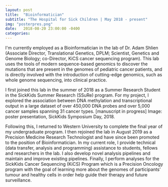 ```yaml
---
layout: post
title:  "Bioinformatician"
subtitle: "The Hospital for Sick Children | May 2018 - present"
img: "posterpres.png"
date:   2018-08-20 23:00:00 -0400
categories: 
---
```


<p>I'm currently employed as a Bioinformatician in the lab of Dr. Adam Shlien (Associate Director, Translational Genetics, DPLM; Scientist, Genetics and Genome Biology; co-Director, KiCS cancer sequencing program). This lab uses the tools of modern sequence-based genomics to discover the mutations that are present in the genomes of pediatric cancer patients, and is directly involved with the  introduction of cutting-edge genomics, such as whole genome sequencing, into clinical practice.</p>
<p>I first joined this lab in the summer of 2018 as a Summer Research Student in the SickKids Summer Research (SSuRe) program. For my project, I explored the association between DNA methylation and transcriptional output in a large dataset of over 450,000 DNA probes and over 5,000 cancer samples spanning 31 cancer types. [manuscript in progress] Image: poster presentation, SickKids Symposium Day, 2018.</p>
<p>Following this, I returned to Western University to complete the final year of my undergraduate program. I then rejoined the lab in August 2019 as a Precision Medicine Research Technologist and have since been promoted to the position of Bioinformatician. In my current role, I provide technical (data transfer, analysis and programming) assistance to students, fellows and researchers in the lab. I also develop novel analysis pipelines and maintain and improve existing pipelines. Finally, I perform analyses for the SickKids Cancer Sequencing (KiCS) Program which is a Precision Oncology program with the goal of learning more about the genomes of participants’ tumour and healthy cells in order help guide their therapy and future surveillance.</p>